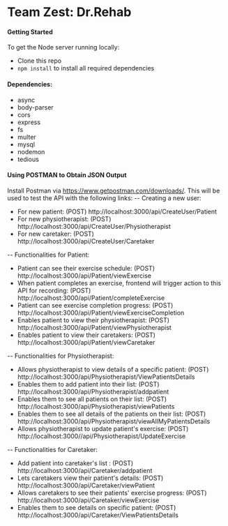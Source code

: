 # Team Zest: Dr.Rehab


#### Getting Started
To get the Node server running locally:
- Clone this repo
- `npm install` to install all required dependencies

#### Dependencies:
- async
- body-parser
- cors
- express
- fs
- multer
- mysql
- nodemon
- tedious

#### Using POSTMAN to Obtain JSON Output
Install Postman via https://www.getpostman.com/downloads/. This will be used to test the API with the following links:
--  Creating a new user:
 - For new patient: (POST) http://localhost:3000/api/CreateUser/Patient 
 - For new physiotherapist: (POST) http://localhost:3000/api/CreateUser/Physiotherapist 
 - For new caretaker: (POST) http://localhost:3000/api/CreateUser/Caretaker

-- Functionalities for Patient:
 - Patient can see their exercise schedule: (POST) http://localhost:3000/api/Patient/viewExercise
 - When patient completes an exercise, frontend will trigger action to this API for recording: (POST) http://localhost:3000/api/Patient/completeExercise
 - Patient can see exercise completion progress: (POST) http://localhost:3000/api/Patient/viewExerciseCompletion
  - Enables patient to view their physiotherapist: (POST) http://localhost:3000/api/Patient/viewPhysiotherapist
 - Enables patient to view their caretakers: (POST) http://localhost:3000/api/Patient/viewCaretaker

-- Functionalities for Physiotherapist:
 - Allows physiotherapist to view details of a specific patient: (POST) http://localhost:3000/api/Physiotherapist/ViewPatientsDetails 
 - Enables them to add patient into their list: (POST) http://localhost:3000/api/Physiotherapist/addpatient 
 - Enables them to see all patients on their list: (POST) http://localhost:3000/api/Physiotherapist/viewPatients
  - Enables them to see all details of the patients on their list: (POST) http://localhost:3000/api/Physiotherapist/viewAllMyPatientsDetails
 - Allows physiotherapist to update patient's exercise: (POST) http://localhost:3000//api/Physiotherapist/UpdateExercise 
 
-- Functionalities for Caretaker:
 - Add patient into caretaker's list : (POST) http://localhost:3000/api/Caretaker/addpatient
 - Lets caretakers view their patient's details: (POST) http://localhost:3000/api/Caretaker/viewPatient
 - Allows caretakers to see their patients' exercise progress: (POST) http://localhost:3000/api/Caretaker/viewExercise
 - Enables them to see details on specific patient: (POST) http://localhost:3000/api/Caretaker/ViewPatientsDetails

